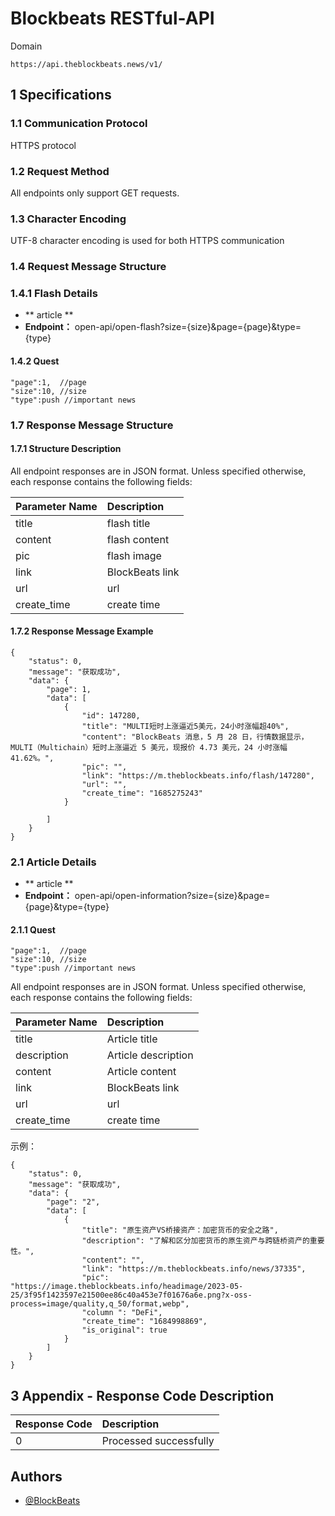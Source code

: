 
# Blockbeats RESTful-API

 Domain
```
https://api.theblockbeats.news/v1/
```
## 1 Specifications

### 1.1 Communication Protocol
HTTPS protocol

### 1.2 Request Method
All endpoints only support GET requests.

### 1.3 Character Encoding
UTF-8 character encoding is used for both HTTPS communication 

### 1.4 Request Message Structure

### 1.4.1 Flash Details
- ** article ** 
- **Endpoint：** open-api/open-flash?size={size}&page={page}&type={type}

#### 1.4.2 Quest

```
"page":1,  //page
"size":10, //size
"type":push //important news
```

### 1.7 Response Message Structure
#### 1.7.1 Structure Description
All endpoint responses are in JSON format. Unless specified otherwise, each response contains the following fields:

Parameter Name						|Description  
:----							|:---	
title							|flash title
content 						|flash content
pic							|flash image
link							|BlockBeats link
url							|url
create_time					        |create time

#### 1.7.2 Response Message Example

```
{
	"status": 0,
	"message": "获取成功",
	"data": {
		"page": 1,
		"data": [
			{
				"id": 147280,
				"title": "MULTI短时上涨逼近5美元，24小时涨幅超40%",
				"content": "BlockBeats 消息，5 月 28 日，行情数据显示，MULTI（Multichain）短时上涨逼近 5 美元，现报价 4.73 美元，24 小时涨幅 41.62%。",
				"pic": "",
				"link": "https://m.theblockbeats.info/flash/147280",
				"url": "",
				"create_time": "1685275243"
			}
			
		]
	}
}
```


### 2.1 Article Details
- ** article ** 
- **Endpoint：** open-api/open-information?size={size}&page={page}&type={type}

#### 2.1.1 Quest

```
"page":1,  //page
"size":10, //size
"type":push //important news
```

All endpoint responses are in JSON format. Unless specified otherwise, each response contains the following fields:

Parameter Name						|Description  
:----							|:---	
title							|Article title
description 						|Article description
content							|Article content
link							|BlockBeats link
url							|url
create_time					        |create time

示例：

```
{
	"status": 0,
	"message": "获取成功",
	"data": {
		"page": "2",
		"data": [
			{
				"title": "原生资产VS桥接资产：加密货币的安全之路",
				"description": "了解和区分加密货币的原生资产与跨链桥资产的重要性。",
				"content": "",
				"link": "https://m.theblockbeats.info/news/37335",
				"pic": "https://image.theblockbeats.info/headimage/2023-05-25/3f95f1423597e21500ee86c40a453e7f01676a6e.png?x-oss-process=image/quality,q_50/format,webp",
				"column ": "DeFi",
				"create_time": "1684998869",
				"is_original": true
			}
		]
	}
}
```

## 3 Appendix - Response Code Description

Response Code	|Description  
:----	|:---
0		|Processed successfully
## Authors

- [@BlockBeats](https://theblockbeats.info)
